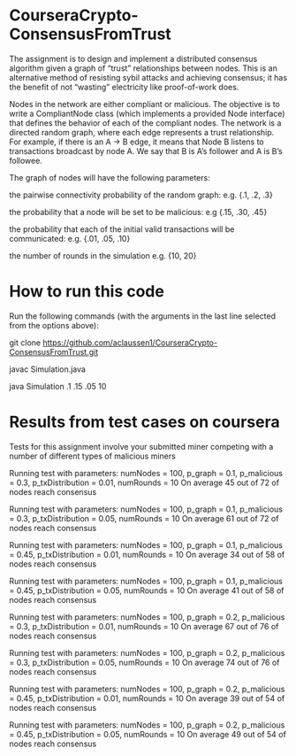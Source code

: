 # CourseraCrypto-ConsensusFromTrust
The assignment is to design and implement a distributed consensus algorithm given a graph of “trust” relationships between nodes. This is an alternative method of resisting sybil attacks and achieving consensus; it has the benefit of not “wasting” electricity like proof-of-work does.

Nodes in the network are either compliant or malicious. The objective is to write a CompliantNode class (which implements a provided Node interface) that defines the behavior of each of the compliant nodes. The network is a directed random graph, where each edge represents a trust relationship. For example, if there is an A → B edge, it means that Node B listens to transactions broadcast by node A. We say that B is A’s follower and A is B’s followee.

The graph of nodes will have the following parameters:

the pairwise connectivity probability of the random graph: e.g. {.1, .2, .3}

the probability that a node will be set to be malicious: e.g {.15, .30, .45}

the probability that each of the initial valid transactions will be communicated: e.g. {.01, .05, .10}

the number of rounds in the simulation e.g. {10, 20}


# How to run this code

Run the following commands (with the arguments in the last line selected from the options above):

git clone https://github.com/aclaussen1/CourseraCrypto-ConsensusFromTrust.git

javac Simulation.java

java Simulation .1 .15 .05 10


# Results from test cases on coursera

Tests for this assignment involve your submitted miner competing with a number of different types of malicious miners

Running test with parameters: numNodes = 100, p_graph = 0.1, p_malicious = 0.3, p_txDistribution = 0.01, numRounds = 10
On average 45 out of 72 of nodes reach consensus

Running test with parameters: numNodes = 100, p_graph = 0.1, p_malicious = 0.3, p_txDistribution = 0.05, numRounds = 10
On average 61 out of 72 of nodes reach consensus

Running test with parameters: numNodes = 100, p_graph = 0.1, p_malicious = 0.45, p_txDistribution = 0.01, numRounds = 10
On average 34 out of 58 of nodes reach consensus

Running test with parameters: numNodes = 100, p_graph = 0.1, p_malicious = 0.45, p_txDistribution = 0.05, numRounds = 10
On average 41 out of 58 of nodes reach consensus

Running test with parameters: numNodes = 100, p_graph = 0.2, p_malicious = 0.3, p_txDistribution = 0.01, numRounds = 10
On average 67 out of 76 of nodes reach consensus

Running test with parameters: numNodes = 100, p_graph = 0.2, p_malicious = 0.3, p_txDistribution = 0.05, numRounds = 10
On average 74 out of 76 of nodes reach consensus

Running test with parameters: numNodes = 100, p_graph = 0.2, p_malicious = 0.45, p_txDistribution = 0.01, numRounds = 10
On average 39 out of 54 of nodes reach consensus

Running test with parameters: numNodes = 100, p_graph = 0.2, p_malicious = 0.45, p_txDistribution = 0.05, numRounds = 10
On average 49 out of 54 of nodes reach consensus




